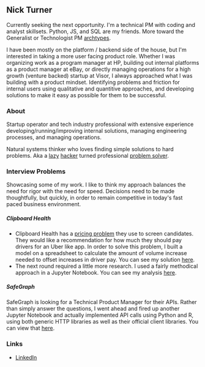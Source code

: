 ## Nick Turner
Currently seeking the next opportunity. I'm a technical PM with coding and analyst skillsets. Python, JS, and SQL are my friends. More toward the Generalist or Technologist PM [archtypes](https://www.mckinsey.com/industries/technology-media-and-telecommunications/our-insights/product-managers-for-the-digital-world).

I have been mostly on the platform / backend side of the house, but I'm interested in taking a more user facing product role. Whether I was organizing work as a program manager at HP, building out internal platforms as a product manager at eBay, or directly managing operations for a high growth (venture backed) startup at Visor, I always approached what I was building with a product mindset. Identifying problems and friction for internal users using qualitative and quantitive approaches, and developing solutions to make it easy as possible for them to be successful. 

### About
Startup operator and tech industry professional with extensive experience developing/running/improving internal solutions, managing engineering processes, and managing operations.

Natural systems thinker who loves finding simple solutions to hard problems. Aka a [lazy](https://www.goodreads.com/quotes/568877-i-choose-a-lazy-person-to-do-a-hard-job) [hacker](http://www.catb.org/~esr/faqs/hacker-howto.html#attitude) turned professional [problem solver](https://www.youtube.com/watch?v=NP4lrVIpbvo).

### Interview Problems
Showcasing some of my work. I like to think my approach balances the need for rigor with the need for speed. Decisions need to be made thoughtfully, but quickly, in order to remain competitive in today's fast paced business environment.

##### Clipboard Health
- Clipboard Health has a [pricing problem](https://creatingvalue.substack.com/p/real-problems-we-tackle-pricing-level) they use to screen candidates. They would like a recommendation for how much they should pay drivers for an Uber like app. In order to solve this problem, I built a model on a spreadsheet to calculate the amount of volume increase needed to offset increases in driver pay. You can see my solution [here](https://docs.google.com/spreadsheets/d/1xt_NnPP7cAO-R5TThhlmlfa7mdHtxImy8thzjMHSwfU/edit?usp=sharing).
- The next round required a little more research. I used a fairly methodical approach in a Jupyter Notebook. You can see my analysis [here](https://github.com/bootstrapt/clipboard-health-wbd-notebook/blob/main/pricing_wbd.ipynb).


##### SafeGraph
SafeGraph is looking for a Technical Product Manager for their APIs. Rather than simply answer the questions, I went ahead and fired up another Jupyter Notebook and actually implemented API calls using Python and R, using both generic HTTP libraries as well as their official client libraries. You can view that [here](https://bootstrapt.github.io/safegraph-practice-problems/).

### Links
- [LinkedIn](https://www.linkedin.com/in/nickolasturner/)
